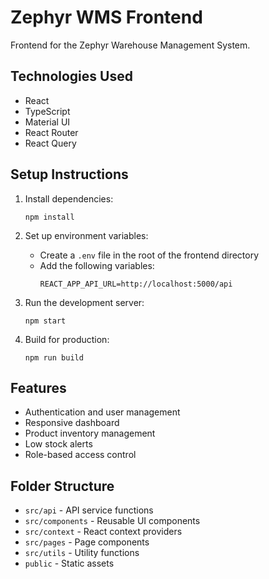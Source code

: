 # Zephyr WMS Frontend

Frontend for the Zephyr Warehouse Management System.

## Technologies Used

- React
- TypeScript
- Material UI
- React Router
- React Query

## Setup Instructions

1. Install dependencies:
   ```
   npm install
   ```

2. Set up environment variables:
   - Create a `.env` file in the root of the frontend directory
   - Add the following variables:
     ```
     REACT_APP_API_URL=http://localhost:5000/api
     ```

3. Run the development server:
   ```
   npm start
   ```

4. Build for production:
   ```
   npm run build
   ```

## Features

- Authentication and user management
- Responsive dashboard
- Product inventory management
- Low stock alerts
- Role-based access control

## Folder Structure

- `src/api` - API service functions
- `src/components` - Reusable UI components
- `src/context` - React context providers
- `src/pages` - Page components
- `src/utils` - Utility functions
- `public` - Static assets
